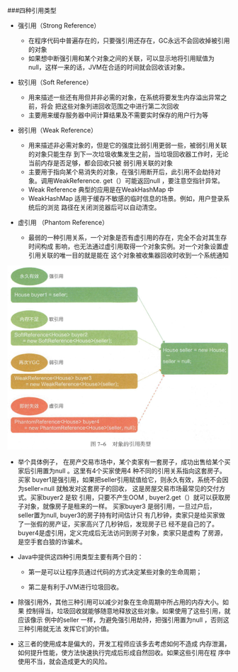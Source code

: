 ###四种引用类型
* 强引用（Strong Reference）
    - 在程序代码中普遍存在的，只要强引用还存在，GC永远不会回收掉被引用的对象
    - 如果想中断强引用和某个对象之间的关联，可以显示地将引用赋值为null，这样一来的话，JVM在合适的时间就会回收该对象。

* 软引用（Soft Reference）
    - 用来描述一些还有用但并非必需的对象，在系统将要发生内存溢出异常之前，将会
把这些对象列进回收范围之中进行第二次回收
    - 主要用来缓存服务器中间计算结果及不需要实时保存的用户行为等

* 弱引用（Weak Reference）
    - 用来描述非必需对象的，但是它的强度比弱引用更弱一些，被弱引用关联的对象只能生存
到下一次垃圾收集发生之前，当垃圾回收器工作时，无论当前内存是否足够，都会回收只被
弱引用关联的对象
    - 主要用于指向某个易消失的对象，在强引用断开后，此引用不会劫持对象。调用WeakReference.
     get（）可能返回null ，要注意空指针异常。
    - Weak Reference 典型的应用是在WeakHashMap 中
    - WeakHashMap 适用于缓存不敏感的临时信息的场景。例如，用户登录系统后的浏览
      路径在关闭浏览器后可以自动清空。
      
* 虚引用 （Phantom Reference）
    - 最弱的一种引用关系，一个对象是否有虚引用的存在，完全不会对其生存时间构成
影响，也无法通过虚引用取得一个对象实例。对一个对象设置虚引用关联的唯一目的就是能在
这个对象被收集器回收时收到一个系统通知

![](对象的引用类型.png)

- 举个具体例子， 在房产交易市场中，某个卖家有一套房子，成功出售给某个买
家后引用置为null 。这里有4个买家使用4 种不同的引用关系指向这套房子。买家
buyer1是强引用，如果把seller引用赋值给它，则永久有效，系统不会因为seller=null
就触发对这套房子的回收， 这是房屋交易市场最常见的交付方式。买家buyer2 是软
引用，只要不产生OOM , buyer2.get（）就可以获取房子对象，就像房子是租来的一样。
买家buyer3 是弱引用，一旦过户后，seller置为null, buyer3的房子持有时间估计只
有几秒钟，卖家只是给买家做了一张假的房产证，买家高兴了几秒钟后，发现房子已
经不是自己的了。buyer4是虚引用，定义完成后无法访问到房子对象，卖家只是虚构
了房源，是空手套白狼的诈骗术。

- Java中提供这四种引用类型主要有两个目的：

    - 第一是可以让程序员通过代码的方式决定某些对象的生命周期；

    - 第二是有利于JVM进行垃圾回收。

- 除强引用外，其他三种引用可以减少对象在生命周期中所占用的内存大小。如果
  控制得当，垃圾回收就能够随意地释放这些对象。如果使用了这些引用，就应该像示
  例中的seller 一样，为避免强引用劫持，把强引用置为null ，否则这三种引用就无法
  发挥它们的价值。
  
- 这三者的使用成本是偏大的，开发工程师应该多去考虑如何不造成
  内存泄漏，如何提升性能，使方法快速执行完成后形成自然回收。如果这些引用在程
  序中使用不当，就会造成更大的风险。